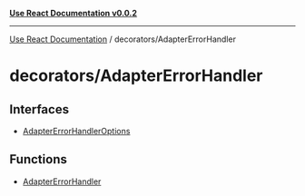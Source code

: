 [**Use React Documentation v0.0.2**](../../README.md)

***

[Use React Documentation](../../modules.md) / decorators/AdapterErrorHandler

# decorators/AdapterErrorHandler

## Interfaces

- [AdapterErrorHandlerOptions](interfaces/AdapterErrorHandlerOptions.md)

## Functions

- [AdapterErrorHandler](functions/AdapterErrorHandler.md)
